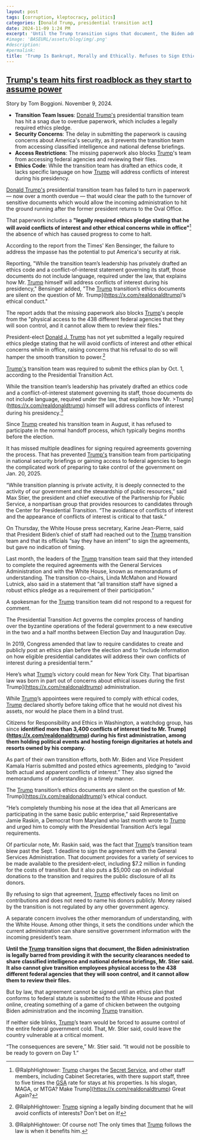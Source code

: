 ```yaml
---
layout: post
tags: [corruption, kleptocracy, politics]
categories: [Donald Trump, presidential transition act]
date: 2024-11-09 1:24 PM
excerpt: 'Until the Trump transition signs that document, the Biden administration is legally barred from providing it with the security clearances needed to share classified intelligence and national defense briefings. It also cannot give transition employees physical access to the 438 different federal agencies that they will soon control, and it cannot allow them to review their files. But by law, that agreement cannot be signed until an ethics plan that conforms to federal statute is submitted to the White House and posted online, creating something of a game of chicken between the outgoing Biden administration and the incoming Trump transition.'
#image: 'BASEURL/assets/blog/img/.png'
#description:
#permalink:
title: 'Trump Is Bankrupt, Morally and Ethically. Refuses to Sign Ethics Statement Legislated Prompted By His Lifetime of Lies'
---
```



## [Trump's team hits first roadblock as they start to assume power](https://www.rawstory.com/trump-ethics-paperwork/)
Story by Tom Boggioni. November 9, 2024.

- **Transition Team Issues**: [Donald Trump's](https://x.com/realdonaldtrump) presidential transition team has hit a snag due to overdue paperwork, which includes a legally required ethics pledge.
- **Security Concerns**: The delay in submitting the paperwork is causing concerns about America's security, as it prevents the transition team from accessing classified intelligence and national defense briefings.
- **Access Restrictions**: The missing paperwork also blocks [Trump](https://x.com/realdonaldtrump)'s team from accessing federal agencies and reviewing their files.
- **Ethics Code**: While the transition team has drafted an ethics code, it lacks specific language on how [Trump](https://x.com/realdonaldtrump) will address conflicts of interest during his presidency.

[Donald Trump's](https://x.com/realdonaldtrump) presidential transition team has failed to turn in paperwork –– now over a month overdue — that would clear the path to the turnover of sensitive documents which would allow the incoming administration to hit the ground running after the former president returns to the Oval Office.

That paperwork includes a **"legally required ethics pledge stating that he will avoid conflicts of interest and other ethical concerns while in office"**[^31] the absence of which has caused progress to come to halt.

[^31]: @RalphHightower: [Trump](https://x.com/realdonaldtrump) charges the [Secret Service](https://www.secretservice.gov/), and other staff members, including Cabinet Secretaries, with there support staff, three to five times the [GSA](https://www.gsa.gov/) rate for stays at his properties. Is his slogan, MAGA, or MTGA? Make Trump](https://x.com/realdonaldtrump) Great Again?

According to the report from the Times' Ken Bensinger, the failure to address the impasse has the potential to put America's security at risk.

Reporting, "While the transition team’s leadership has privately drafted an ethics code and a conflict-of-interest statement governing its staff, those documents do not include language, required under the law, that explains how Mr. [Trump](https://x.com/realdonaldtrump) himself will address conflicts of interest during his presidency," Bensinger added, "The [Trump](https://x.com/realdonaldtrump) transition’s ethics documents are silent on the question of Mr. Trump](https://x.com/realdonaldtrump)’s ethical conduct."

The report adds that the missing paperwork also blocks [Trump](https://x.com/realdonaldtrump)'s people from the "physical access to the 438 different federal agencies that they will soon control, and it cannot allow them to review their files."

President-elect [Donald J. Trump](https://x.com/realdonaldtrump) has not yet submitted a legally required ethics pledge stating that he will avoid conflicts of interest and other ethical concerns while in office, raising concerns that his refusal to do so will hamper the smooth transition to power.[^81]

[^81]: @RalphHightower: [Trump](https://x.com/realdonaldtrump) signing a legally binding document that he will avoid conflicts of interests? Don't bet on it!

[Trump's](https://x.com/realdonaldtrump) transition team was required to submit the ethics plan by Oct. 1, according to the Presidential Transition Act.

While the transition team’s leadership has privately drafted an ethics code and a conflict-of-interest statement governing its staff, those documents do not include language, required under the law, that explains how Mr. >Trump](https://x.com/realdonaldtrump) himself will address conflicts of interest during his presidency.[^101]

[^101]: @RalphHightower: Of course not! The only times that [Trump](https://x.com/realdonaldtrump) follows the law is when it benefits him.

Since [Trump](https://x.com/realdonaldtrump) created his transition team in August, it has refused to participate in the normal handoff process, which typically begins months before the election.

It has missed multiple deadlines for signing required agreements governing the process. That has prevented [Trump's](https://x.com/realdonaldtrump) transition team from participating in national security briefings or gaining access to federal agencies to begin the complicated work of preparing to take control of the government on Jan. 20, 2025.

“While transition planning is private activity, it is deeply connected to the activity of our government and the stewardship of public resources,” said Max Stier, the president and chief executive of the Partnership for Public Service, a nonpartisan group that provides resources to candidates through the Center for Presidential Transition. “The avoidance of conflicts of interest and the appearance of conflicts of interest is critical to that task.”

On Thursday, the White House press secretary, Karine Jean-Pierre, said that President Biden’s chief of staff had reached out to the [Trump](https://x.com/realdonaldtrump) transition team and that its officials “say they have an intent” to sign the agreements, but gave no indication of timing.

Last month, the leaders of the [Trump](https://x.com/realdonaldtrump) transition team said that they intended to complete the required agreements with the General Services Administration and with the White House, known as memorandums of understanding. The transition co-chairs, Linda McMahon and Howard Lutnick, also said in a statement that “all transition staff have signed a robust ethics pledge as a requirement of their participation.”

A spokesman for the [Trump](https://x.com/realdonaldtrump) transition team did not respond to a request for comment.

The Presidential Transition Act governs the complex process of handing over the byzantine operations of the federal government to a new executive in the two and a half months between Election Day and Inauguration Day.

In 2019, Congress amended that law to require candidates to create and publicly post an ethics plan before the election and to “include information on how eligible presidential candidates will address their own conflicts of interest during a presidential term.”

Here’s what [Trump](https://x.com/realdonaldtrump)’s victory could mean for New York City.
That bipartisan law was born in part out of concerns about ethical issues during the first Trump](https://x.com/realdonaldtrump) administration.

While [Trump](https://x.com/realdonaldtrump)’s appointees were required to comply with ethical codes, [Trump](https://x.com/realdonaldtrump) declared shortly before taking office that he would not divest his assets, nor would he place them in a blind trust.

Citizens for Responsibility and Ethics in Washington, a watchdog group, has since **identified more than 3,400 conflicts of interest tied to Mr. Trump](https://x.com/realdonaldtrump) during his first administration, among them holding political events and hosting foreign dignitaries at hotels and resorts owned by his company.**

As part of their own transition efforts, both Mr. Biden and Vice President Kamala Harris submitted and posted ethics agreements, pledging to “avoid both actual and apparent conflicts of interest.” They also signed the memorandums of understanding in a timely manner.

The [Trump](https://x.com/realdonaldtrump) transition’s ethics documents are silent on the question of Mr. Trump](https://x.com/realdonaldtrump)’s ethical conduct.

“He’s completely thumbing his nose at the idea that all Americans are participating in the same basic public enterprise,” said Representative Jamie Raskin, a Democrat from Maryland who last month wrote to [Trump](https://x.com/realdonaldtrump) and urged him to comply with the Presidential Transition Act’s legal requirements.

Of particular note, Mr. Raskin said, was the fact that [Trump](https://x.com/realdonaldtrump)’s transition team blew past the Sept. 1 deadline to sign the agreement with the General Services Administration. That document provides for a variety of services to be made available to the president-elect, including $7.2 million in funding for the costs of transition. But it also puts a $5,000 cap on individual donations to the transition and requires the public disclosure of all its donors.

By refusing to sign that agreement, [Trump](https://x.com/realdonaldtrump) effectively faces no limit on contributions and does not need to name his donors publicly. Money raised by the transition is not regulated by any other government agency.

A separate concern involves the other memorandum of understanding, with the White House. Among other things, it sets the conditions under which the current administration can share sensitive government information with the incoming president’s team.

**Until the [Trump](https://x.com/realdonaldtrump) transition signs that document, the Biden administration is legally barred from providing it with the security clearances needed to share classified intelligence and national defense briefings, Mr. Stier said. It also cannot give transition employees physical access to the 438 different federal agencies that they will soon control, and it cannot allow them to review their files.**

But by law, that agreement cannot be signed until an ethics plan that conforms to federal statute is submitted to the White House and posted online, creating something of a game of chicken between the outgoing Biden administration and the incoming [Trump](https://x.com/realdonaldtrump) transition.

If neither side blinks, [Trump](https://x.com/realdonaldtrump)’s team would be forced to assume control of the entire federal government cold. That, Mr. Stier said, could leave the country vulnerable at a critical moment.

“The consequences are severe,” Mr. Stier said. “It would not be possible to be ready to govern on Day 1.”
